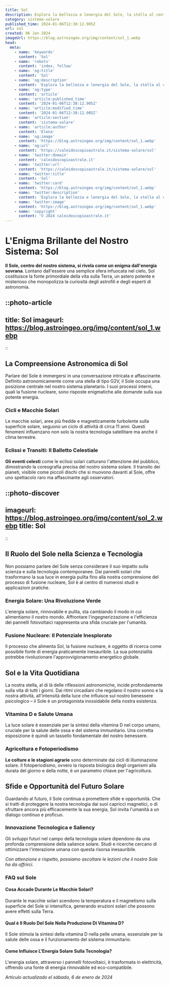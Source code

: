 ```yaml
---
title: Sol
description: Esplora la bellezza e lenergia del Sole, la stella al centro del nostro sistema solare, con fatti affascinanti e curiosità in italiano.
category: sistema-solare
published_time: 2024-01-06T12:38:12.905Z
url: sol
created: 06 Jan 2024
imageUrl: https://blog.astroingeo.org/img/content/sol_1.webp
head:
  meta:
    - name: 'keywords'
      content: 'Sol'
    - name: 'robots'
      content: 'index, follow'
    - name: 'og:title'
      content: 'Sol'
    - name: 'og:description'
      content: 'Esplora la bellezza e lenergia del Sole, la stella al centro del nostro sistema solare, con fatti affascinanti e curiosità in italiano.'
    - name: 'og:type'
      content: 'article'
    - name: 'article:published_time'
      content: '2024-01-06T12:38:12.905Z'
    - name: 'article:modified_time'
      content: '2024-01-06T12:38:12.905Z'
    - name: 'article:section'
      content: 'sistema-solare'
    - name: 'article:author'
      content: 'Elena'
    - name: 'og:image'
      content: 'https://blog.astroingeo.org/img/content/sol_1.webp'
    - name: 'og:url'
      content: 'https://caleidoscopioastrale.it/sistema-solare/sol'
    - name: 'twitter:domain'
      content: 'caleidoscopioastrale.it'
    - name: 'twitter:url'
      content: 'https://caleidoscopioastrale.it/sistema-solare/sol'
    - name: 'twitter:title'
      content: 'Sol'
    - name: 'twitter:card'
      content: 'https://blog.astroingeo.org/img/content/sol_1.webp'
    - name: 'twitter:description'
      content: 'Esplora la bellezza e lenergia del Sole, la stella al centro del nostro sistema solare, con fatti affascinanti e curiosità in italiano.'
    - name: 'twitter:image'
      content: 'https://blog.astroingeo.org/img/content/sol_1.webp'
    - name: 'copyright'
      content: '© 2024 caleidoscopioastrale.it'
---
```

# **L'Enigma Brillante del Nostro Sistema: Sol**

**Il Sole, centro del nostro sistema, si rivela come un enigma dall'energia sovrana**. Lontano dall'essere una semplice sfera infuocata nel cielo, Sol costituisce la fonte primordiale della vita sulla Terra, un astero potente e misterioso che monopolizza la curiosità degli astrofili e degli esperti di astronomia.

::photo-article
---
title: Sol
imageurl: https://blog.astroingeo.org/img/content/sol_1.webp
---
::

## La Compreensione Astronomica di Sol

Parlare del Sole è immergersi in una conversazione intricata e affascinante. Definito astronomicamente come una stella di tipo G2V, il Sole occupa una posizione centrale nel nostro sistema planetario. I suoi processi interni, quali la fusione nucleare, sono risposte enigmatiche alle domande sulla sua potente energia.

### **Cicli e Macchie Solari**

Le macchie solari, aree più fredde e magneticamente turbolente sulla superficie solare, seguono un ciclo di attività di circa 11 anni. Questi fenomeni influenzano non solo la nostra tecnologia satellitare ma anche il clima terrestre.

### Eclissi e Transiti: Il Balletto Celestiale

**Gli eventi celesti** come le eclissi solari catturano l'attenzione del pubblico, dimostrando la coreografia precisa del nostro sistema solare. Il transito dei pianeti, visibile come piccoli dischi che si muovono davanti al Sole, offre uno spettacolo raro ma affascinante agli osservatori.

::photo-discover
---
imageurl: https://blog.astroingeo.org/img/content/sol_2.webp
title: Sol
---
::

## Il Ruolo del Sole nella Scienza e Tecnologia

Non possiamo parlare del Sole senza considerare il suo impatto sulla scienza e sulla tecnologia contemporanee. Dai pannelli solari che trasformano la sua luce in energia pulita fino alla nostra comprensione del processo di fusione nucleare, Sol è al centro di numerosi studi e applicazioni pratiche.

### **Energia Solare: Una Rivoluzione Verde**

L'energia solare, rinnovabile e pulita, sta cambiando il modo in cui alimentiamo il nostro mondo. Affrontare l'ingegnerizzazione e l'efficienza dei pannelli fotovoltaici rappresenta una sfida cruciale per l'umanità.

### Fusione Nucleare: Il Potenziale Inesplorato

Il processo che alimenta Sol, la fusione nucleare, è oggetto di ricerca come possibile fonte di energia praticamente inesauribile. La sua potenzialità potrebbe rivoluzionare l'approvvigionamento energetico globale.

## Sol e la Vita Quotidiana

La nostra stella, al di là delle riflessioni astronomiche, incide profondamente sulla vita di tutti i giorni. Dai ritmi circadiani che regolano il nostro sonno e la nostra attività, all'intensità della luce che influisce sul nostro benessere psicologico – il Sole è un protagonista inossidabile della nostra esistenza.

### **Vitamina D e Salute Umana**

La luce solare è essenziale per la sintesi della vitamina D nel corpo umano, cruciale per la salute delle ossa e del sistema immunitario. Una corretta esposizione è quindi un tassello fondamentale del nostro benessere.

### Agricoltura e Fotoperiodismo

**Le colture e le stagioni agrarie** sono determinate dai cicli di illuminazione solare. Il fotoperiodismo, ovvero la risposta biologica degli organismi alla durata del giorno e della notte, è un parametro chiave per l'agricoltura.

## Sfide e Opportunità del Futuro Solare

Guardando al futuro, il Sole continua a promettere sfide e opportunità. Che si tratti di proteggere la nostra tecnologia dai suoi capricci magnetici, o di sfruttare ancora più efficacemente la sua energia, Sol invita l'umanità a un dialogo continuo e proficuo.

### **Innovazione Tecnologica e Saliency**

Gli sviluppi futuri nel campo della tecnologia solare dipendono da una profonda comprensione della salience solare. Studi e ricerche cercano di ottimizzare l'interazione umana con questa risorsa inesauribile.

*Con attenzione e rispetto, possiamo ascoltare le lezioni che il nostro Sole ha da offrirci.*

### FAQ sul Sole

#### Cosa Accade Durante Le Macchie Solari?

Durante le macchie solari scendono la temperatura e il magnetismo sulla superficie del Sole si intensifica, generando eruzioni solari che possono avere effetti sulla Terra. 

#### Qual è Il Ruolo Del Sole Nella Produzione Di Vitamina D?

Il Sole stimola la sintesi della vitamina D nella pelle umana, essenziale per la salute delle ossa e il funzionamento del sistema immunitario.

#### Come Influisce L'Energia Solare Sulla Tecnologia?

L'energia solare, attraverso i pannelli fotovoltaici, è trasformata in elettricità, offrendo una fonte di energia rinnovabile ed eco-compatibile.

_Artículo actualizado el sábado, 6 de enero de 2024_
